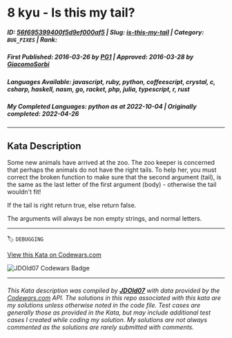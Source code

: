 # 8 kyu - Is this my tail?

##### **ID**: [56f695399400f5d9ef000af5](https://www.codewars.com/kata/56f695399400f5d9ef000af5) | **Slug**: [is-this-my-tail](https://www.codewars.com/kata/56f695399400f5d9ef000af5) | **Category**: `BUG_FIXES` | **Rank**: <span style="color:white">8 kyu</span>

##### **First Published**: 2016-03-26 ***by*** [PG1](https://www.codewars.com/users/PG1) | **Approved**: 2016-03-28 ***by*** [GiacomoSorbi](https://www.codewars.com/users/GiacomoSorbi)

##### **Languages Available**: javascript, ruby, python, coffeescript, crystal, c, csharp, haskell, nasm, go, racket, php, julia, typescript, r, rust

##### **My Completed Languages**: python ***as at*** 2022-10-04 | **Originally completed**: 2022-04-26

---

## Kata Description


Some new animals have arrived at the zoo. The zoo keeper is concerned that perhaps the animals do not have the right tails. To help her, you must correct the broken function to make sure that the second argument (tail), is the same as the last letter of the first argument (body) - otherwise the tail wouldn't fit!



If the tail is right return true, else return false.



The arguments will always be non empty strings, and normal letters.



---


🏷 `DEBUGGING`


[View this Kata on Codewars.com](https://www.codewars.com/kata/56f695399400f5d9ef000af5)

![](https://www.codewars.com/users/jdold07/badges/large "JDOld07 Codewars Badge")

---

###### *This Kata description was compiled by [**JDOld07**](https://tpstech.dev) with data provided by the [Codewars.com](https://www.codewars.com) API.  The solutions in this repo associated with this kata are my solutions unless otherwise noted in the code file.  Test cases are generally those as provided in the Kata, but may include additional test cases I created while coding my solution.  My solutions are not always commented as the solutions are rarely submitted with comments.*
